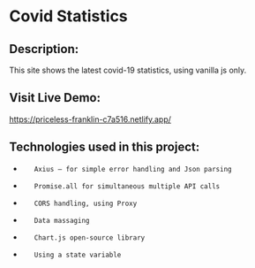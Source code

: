 # Covid Statistics

## Description:

This site shows the latest covid-19 statistics, using vanilla js only.

## Visit Live Demo:

https://priceless-franklin-c7a516.netlify.app/

## Technologies used in this project:

-        Axius – for simple error handling and Json parsing
-        Promise.all for simultaneous multiple API calls
-        CORS handling, using Proxy
-        Data massaging
-        Chart.js open-source library
-        Using a state variable
